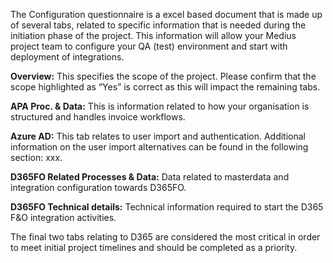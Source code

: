 The Configuration questionnaire is a excel based document that is made up of several tabs, related to specific information that is needed during the initiation phase of the project. This information will allow your Medius project team to configure your QA (test) environment and start with deployment of integrations.

**Overview:** This specifies the scope of the project. Please confirm that the scope highlighted as “Yes” is correct as this will impact the remaining tabs.

**APA Proc. & Data:** This is information related to how your organisation is structured and handles invoice workflows.

**Azure AD:** This tab relates to user import and authentication. Additional information on the user import alternatives can be found in the following section: xxx.

**D365FO Related Processes & Data:** Data related to masterdata and integration configuration towards D365FO.

**D365FO Technical details:** Technical information required to start the D365 F&O integration activities. 

The final two tabs relating to D365 are considered the most critical in order to meet initial project timelines and should be completed as a priority.

